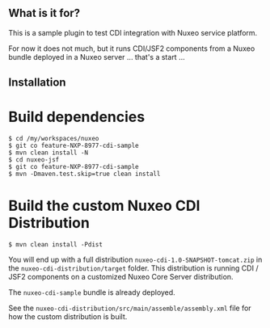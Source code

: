 ## What is it for?

This is a sample plugin to test CDI integration with Nuxeo service
platform.

For now it does not much, but it runs CDI/JSF2 components from a Nuxeo
bundle deployed in a Nuxeo server ... that's a start ...

## Installation

# Build dependencies

    $ cd /my/workspaces/nuxeo
    $ git co feature-NXP-8977-cdi-sample
    $ mvn clean install -N
    $ cd nuxeo-jsf
    $ git co feature-NXP-8977-cdi-sample
    $ mvn -Dmaven.test.skip=true clean install

# Build the custom Nuxeo CDI Distribution

    $ mvn clean install -Pdist

You will end up with a full distribution
`nuxeo-cdi-1.0-SNAPSHOT-tomcat.zip` in the
`nuxeo-cdi-distribution/target` folder.  This distribution is running
CDI / JSF2 components on a customized Nuxeo Core Server distribution.

The `nuxeo-cdi-sample` bundle is already deployed.

See the `nuxeo-cdi-distribution/src/main/assemble/assembly.xml` file
for how the custom distribution is built.
